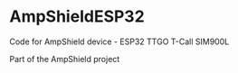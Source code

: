 # AmpShieldESP32
Code for AmpShield device - ESP32 TTGO T-Call SIM900L

Part of the AmpShield  project

